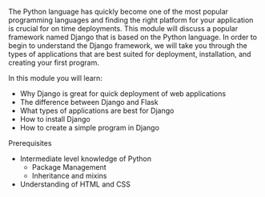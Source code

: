 The Python language has quickly become one of the most popular programming languages and finding the right platform for your application is crucial for on time deployments. This module will discuss a popular framework named Django that is based on the Python language. In order to begin to understand the Django framework, we will take you through the types of applications that are best suited for deployment, installation, and creating your first program.

In this module you will learn:
- Why Django is great for quick deployment of web applications
- The difference between Django and Flask
- What types of applications are best for Django
- How to install Django
- How to create a simple program in Django

Prerequisites
- Intermediate level knowledge of Python
  - Package Management
  - Inheritance and mixins
- Understanding of HTML and CSS